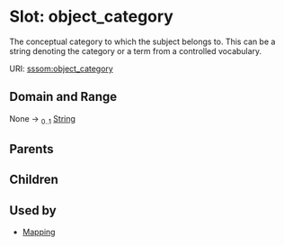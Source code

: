 
# Slot: object_category


The conceptual category to which the subject belongs to. This can be a string denoting the category or a term from a controlled vocabulary.

URI: [sssom:object_category](http://w3id.org/sssom/object_category)


## Domain and Range

None &#8594;  <sub>0..1</sub> [String](types/String.md)

## Parents


## Children


## Used by

 * [Mapping](Mapping.md)

